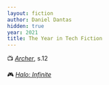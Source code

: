 ```yaml
---
layout: fiction
author: Daniel Dantas
hidden: true
year: 2021
title: The Year in Tech Fiction
---
```


📺 [_Archer_](https://en.wikipedia.org/wiki/Archer_season_12), s.12 <!-- 3/11/2025 -->

🎮 [_Halo: Infinite_](https://en.wikipedia.org/wiki/Halo_Infinite) <!-- 1/20/2025 -->

